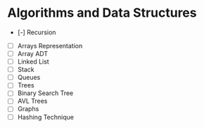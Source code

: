 # Algorithms and Data Structures

* [-] Recursion
* [ ] Arrays Representation
* [ ] Array ADT
* [ ] Linked List
* [ ] Stack
* [ ] Queues
* [ ] Trees
* [ ] Binary Search Tree
* [ ] AVL Trees
* [ ] Graphs
* [ ] Hashing Technique
